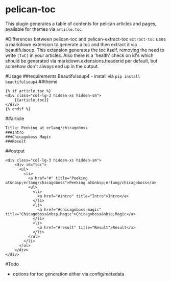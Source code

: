 pelican-toc
===================================

This plugin generates a table of contents for pelican articles and pages, available for themes via `article.toc`.

#Differences between pelican-toc and pelican-extract-toc
`extract-toc` uses a markdown extension to generate a toc and then extract it via beautifulsoup. This extension generates the toc itself, removing the need to write `[ToC]` in your articles. Also there is a 'health' check on id's which should be generated via markdown.extensions.headerid per default, but somehow don't always end up in the output. 

#Usage
##requirements
Beautifulsoup4 - install via `pip install beautifulsoup4`
##theme
```
{% if article.toc %}
<div class="col-lg-3 hidden-xs hidden-sm">
    {{article.toc}}
</div>
{% endif %}
```
##article
```
Title: Peeking at erlang/chicagoboss
###Intro
###Chicagoboss Magic
###Result
```
##output
```
<div class="col-lg-3 hidden-xs hidden-sm">
    <div id="toc">
      <ul>
        <li>
          <a href="#" title="Peeking at&nbsp;erlang/chicagoboss">Peeking at&nbsp;erlang/chicagoboss</a>
          <ul>
            <li>
              <a href="#intro" title="Intro">Intro</a>
            </li>
            <li>
              <a href="#chicagoboss-magic" title="Chicagoboss&nbsp;Magic">Chicagoboss&nbsp;Magic</a>
            </li>
            <li>
              <a href="#result" title="Result">Result</a>
            </li>
          </ul>
        </li>
      </ul>
    </div>
</div>
```

#Todo
*   options for toc generation either via config/metadata
